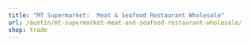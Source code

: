 ```yaml
---
title: "MT Supermarket:  Meat & Seafood Restaurant Wholesale"
url: /austin/mt-supermarket-meat-and-seafood-restaurant-wholesale/
shop: trade
---
```

